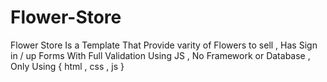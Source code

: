 # Flower-Store
Flower Store Is a Template That Provide varity of Flowers to sell , Has Sign in / up Forms With Full Validation Using JS , No Framework or Database , Only Using { html , css , js }
